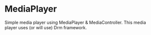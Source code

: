 MediaPlayer
===========
Simple media player using MediaPlayer & MediaController.
This media player uses (or will use) Drm framework.
